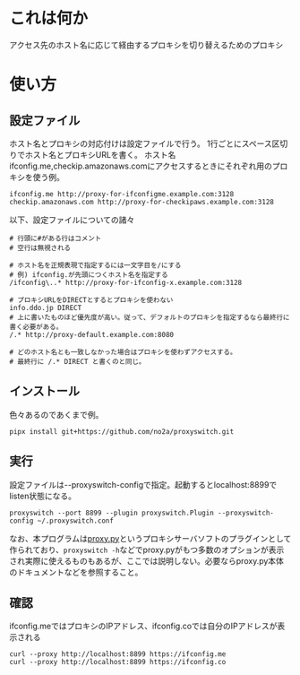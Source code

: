 # これは何か

アクセス先のホスト名に応じて経由するプロキシを切り替えるためのプロキシ

# 使い方

## 設定ファイル

ホスト名とプロキシの対応付けは設定ファイルで行う。
1行ごとにスペース区切りでホスト名とプロキシURLを書く。
ホスト名ifconfig.me,checkip.amazonaws.comにアクセスするときにそれぞれ用のプロキシを使う例。
```
ifconfig.me http://proxy-for-ifconfigme.example.com:3128
checkip.amazonaws.com http://proxy-for-checkipaws.example.com:3128
```

以下、設定ファイルについての諸々

```
# 行頭に#がある行はコメント
# 空行は無視される

# ホスト名を正規表現で指定するには一文字目を/にする
# 例) ifconfig.が先頭につくホスト名を指定する
/ifconfig\..* http://proxy-for-ifconfig-x.example.com:3128

# プロキシURLをDIRECTとするとプロキシを使わない
info.ddo.jp DIRECT
# 上に書いたものほど優先度が高い。従って、デフォルトのプロキシを指定するなら最終行に書く必要がある。
/.* http://proxy-default.example.com:8080

# どのホスト名とも一致しなかった場合はプロキシを使わずアクセスする。
# 最終行に /.* DIRECT と書くのと同じ。
```

## インストール

色々あるのであくまで例。

```
pipx install git+https://github.com/no2a/proxyswitch.git
```

## 実行

設定ファイルは--proxyswitch-configで指定。起動するとlocalhost:8899でlisten状態になる。

```
proxyswitch --port 8899 --plugin proxyswitch.Plugin --proxyswitch-config ~/.proxyswitch.conf
```

なお、本プログラムは[proxy.py](https://github.com/abhinavsingh/proxy.py)というプロキシサーバソフトのプラグインとして作られており、`proxyswitch -h`などでproxy.pyがもつ多数のオプションが表示され実際に使えるものもあるが、ここでは説明しない。必要ならproxy.py本体のドキュメントなどを参照すること。

## 確認

ifconfig.meではプロキシのIPアドレス、ifconfig.coでは自分のIPアドレスが表示される
```
curl --proxy http://localhost:8899 https://ifconfig.me
curl --proxy http://localhost:8899 https://ifconfig.co
```
